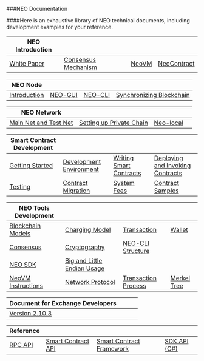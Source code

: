 ###NEO Documentation

####Here is an exhaustive library of NEO technical documents, including development examples for your reference.

| NEO Introduction  | | | |
| ---------------------------------- | ----------------------------------------------- | ---------------------------------- | ---------------------------------------------- |
| [White Paper](basic/whitepaper.md) | [Consensus Mechanism](basic/technology/dbft.md) | [NeoVM](basic/technology/neovm.md) | [NeoContract](basic/technology/neocontract.md) |

| NEO Node | | | |
| ------------------------------------ | ------------------------------ | ---------------------------- | ---------------------------------------------- |
| [Introduction](node/introduction.md) | [NEO-GUI](node/gui/install.md) | [NEO-CLI](node/cli/setup.md) | [Synchronizing Blockchain](node/syncblocks.md) |

| NEO Network | | | |
| ------------------------------------------- | ---------------------------------------------------------- | ---------------------------------------------- | ---- |
| [Main Net and Test Net](network/testnet.md) | [Setting up Private Chain ](network/private-chain/solo.md) | [Neo-local](network/private-chain/neolocal.md) |      |

| Smart Contract Development | | | |
| ---------------------------------------------------- | ------------------------------------------------------------ | --------------------------------------------- | ------------------------------------------------------- |
| [Getting Started](sc/gettingstarted/introduction.md) | [Development Environment](sc/devenv/getting-started-csharp-mac.md) | [Writing Smart Contracts](sc/write/basics.md) | [Deploying and Invoking Contracts](sc/deploy/deploy.md) |
| [Testing](sc/test.md)                                | [Contract Migration](sc/migrate.md)                          | [System Fees](sc/fees.md)                     | [Contract Samples](sc/sample/HelloWorld.md)             |

| NEO Tools Development | | | |
| ------------------------------------------------------------ | ------------------------------------------------------------ | ------------------------------------------------------- | ---------------------------------------------- |
| [Blockchain Models](tooldev/concept/blockchain/block.md)     | [Charging Model](tooldev/concept/charging_model.md)          | [Transaction](tooldev/concept/transaction.md)           | [Wallet](tooldev/concept/wallets.md)           |
| [Consensus](tooldev/concept/consensus/consensus_algorithm.md) | [Cryptography](tooldev/concept/cryptography/encode_algorithm.md) | [NEO-CLI Structure](tooldev/neo_cli_structure.md)       |                                                |
| [NEO SDK](tooldev/sdk/introduction.md)                       | [Big and Little Endian Usage](tooldev/endian.md)             |                                                         |                                                |
| [NeoVM Instructions](tooldev/advanced/neo_vm.md)             | [Network Protocol](tooldev/advanced/network-protocol.md)     | [Transaction Process](tooldev/advanced/tx_execution.md) | [Merkel Tree](tooldev/advanced/merkle_tree.md) |

| Document for Exchange Developers | | | |
| ----------------------------------------------- | ---- | ---- | ---- |
| [Version 2.10.3](exchange/2.10.3/deploynode.md) |      |      |      |

| Reference  | | | |
| ---------------------------------------------- | -------------------------------------------- | ------------------------------------------------- | ----------------------------------------------------------- |
| [RPC API](reference/rpc/latest-version/api.md) | [Smart Contract API](reference/scapi/api.md) | [Smart Contract Framework](reference/scapi/fw.md) | [SDK API (C#)](https://docs.neo.org/developerguide/zh/api/) |

<link href="index.css" rel="stylesheet" />